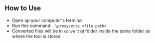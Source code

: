 ## How to Use
- Open up your computer's terminal
- Run this command: `.\proxysette <file path>`
- Converted files will be in `converted` folder inside the same folder as where the tool is stored